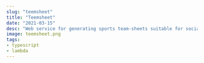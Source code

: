 ```yaml
---
slug: "teemsheet"
title: "Teemsheet"
date: "2021-03-15"
desc: "Web service for generating sports team-sheets suitable for social media."
image: teemsheet.png
tags:
- typescript
- lambda
---
```

